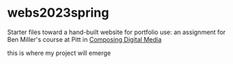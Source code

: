 # webs2023spring
Starter files toward a hand-built website for portfolio use: an assignment for Ben Miller's course at Pitt in [Composing Digital Media](https://benmiller314.github.io/cdm2023spring)

this is where my project will emerge
